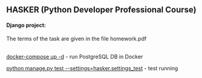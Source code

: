 ## HASKER (Python Developer Professional Course)

#### Django project:
The terms of the task are given in the file homework.pdf
<br></br>

<u>docker-compose up -d</u>         - run PostgreSQL DB in Docker 

<u>python manage.py test --settings=hasker.settings_test</u>        - test running

